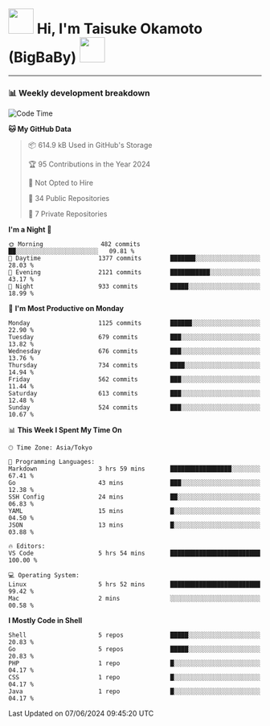 <!-- Title -->
<h1>
    <img src="https://media.tenor.com/TlyRveJkgo4AAAAi/cloud-cloud-strife.gif" width="50"/> 
    Hi, I'm Taisuke Okamoto (BigBaBy) 
    <img src="https://media.tenor.com/TlyRveJkgo4AAAAi/cloud-cloud-strife.gif" width="50"/>
</h1>

---

<h3> 📊 Weekly development breakdown </h3>
<!-- waka-readme-stats -->

<!--START_SECTION:waka-->
![Code Time](http://img.shields.io/badge/Code%20Time-1%2C761%20hrs%206%20mins-blue)

**🐱 My GitHub Data** 

> 📦 614.9 kB Used in GitHub's Storage 
 > 
> 🏆 95 Contributions in the Year 2024
 > 
> 🚫 Not Opted to Hire
 > 
> 📜 34 Public Repositories 
 > 
> 🔑 7 Private Repositories 
 > 
**I'm a Night 🦉** 

```text
🌞 Morning                482 commits         ██░░░░░░░░░░░░░░░░░░░░░░░   09.81 % 
🌆 Daytime                1377 commits        ███████░░░░░░░░░░░░░░░░░░   28.03 % 
🌃 Evening                2121 commits        ███████████░░░░░░░░░░░░░░   43.17 % 
🌙 Night                  933 commits         █████░░░░░░░░░░░░░░░░░░░░   18.99 % 
```
📅 **I'm Most Productive on Monday** 

```text
Monday                   1125 commits        ██████░░░░░░░░░░░░░░░░░░░   22.90 % 
Tuesday                  679 commits         ███░░░░░░░░░░░░░░░░░░░░░░   13.82 % 
Wednesday                676 commits         ███░░░░░░░░░░░░░░░░░░░░░░   13.76 % 
Thursday                 734 commits         ████░░░░░░░░░░░░░░░░░░░░░   14.94 % 
Friday                   562 commits         ███░░░░░░░░░░░░░░░░░░░░░░   11.44 % 
Saturday                 613 commits         ███░░░░░░░░░░░░░░░░░░░░░░   12.48 % 
Sunday                   524 commits         ███░░░░░░░░░░░░░░░░░░░░░░   10.67 % 
```


📊 **This Week I Spent My Time On** 

```text
🕑︎ Time Zone: Asia/Tokyo

💬 Programming Languages: 
Markdown                 3 hrs 59 mins       █████████████████░░░░░░░░   67.41 % 
Go                       43 mins             ███░░░░░░░░░░░░░░░░░░░░░░   12.38 % 
SSH Config               24 mins             ██░░░░░░░░░░░░░░░░░░░░░░░   06.83 % 
YAML                     15 mins             █░░░░░░░░░░░░░░░░░░░░░░░░   04.50 % 
JSON                     13 mins             █░░░░░░░░░░░░░░░░░░░░░░░░   03.88 % 

🔥 Editors: 
VS Code                  5 hrs 54 mins       █████████████████████████   100.00 % 

💻 Operating System: 
Linux                    5 hrs 52 mins       █████████████████████████   99.42 % 
Mac                      2 mins              ░░░░░░░░░░░░░░░░░░░░░░░░░   00.58 % 
```

**I Mostly Code in Shell** 

```text
Shell                    5 repos             █████░░░░░░░░░░░░░░░░░░░░   20.83 % 
Go                       5 repos             █████░░░░░░░░░░░░░░░░░░░░   20.83 % 
PHP                      1 repo              █░░░░░░░░░░░░░░░░░░░░░░░░   04.17 % 
CSS                      1 repo              █░░░░░░░░░░░░░░░░░░░░░░░░   04.17 % 
Java                     1 repo              █░░░░░░░░░░░░░░░░░░░░░░░░   04.17 % 
```




 Last Updated on 07/06/2024 09:45:20 UTC
<!--END_SECTION:waka-->
